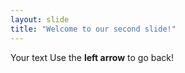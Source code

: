 ```yaml
---
layout: slide
title: "Welcome to our second slide!"
---
```

Your text
Use the **left arrow** to go back!
